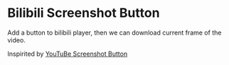 # Bilibili Screenshot Button

Add a button to bilibili player, then we can download current frame of the video.

Inspirited by [YouTuBe Screenshot Button](https://chromewebstore.google.com/detail/youtube-screenshot-button/ehehmcocpegbmagfhajbmeofolnpdfla)
